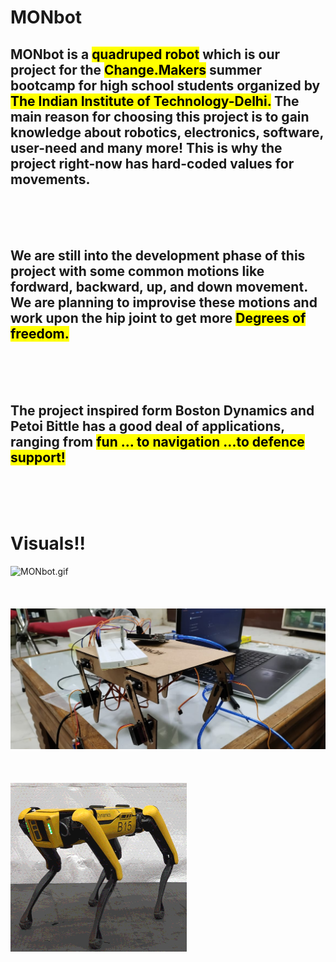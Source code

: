 <h1>MONbot</h1>
<h2>MONbot is a <mark>quadruped robot</mark> which is our project for the  <mark>Change.Makers</mark> summer bootcamp for high school students organized by <mark>The Indian Institute of Technology-Delhi.</mark> The main reason for choosing this project is to gain knowledge about robotics, electronics, software, user-need and many more! This is why the project right-now has hard-coded values for movements. </h2>
<br><br><br> 
<h2>We are still into the development phase of this project with some common motions like fordward, backward, up, and down movement. We are planning to improvise these motions and work upon the hip joint to get more <mark>Degrees of freedom.</mark></h2>
<br><br><br> 
<h2>The project inspired form Boston Dynamics and Petoi Bittle has a good deal of applications, ranging from <mark>fun ... to navigation ...to defence support!</h2>

<br><br><br>
<h1>Visuals!!</h1>
<img src = ./Pranjal/Assets/MONbot.gif  alt = "MONbot.gif">
<br><br><br><br>
<img src = ./Pranjal/Assets/MONbot_img.jpeg alt = "MONbot_img.jpeg">
<br><br><br><br>
<img src = ./Pranjal/Assets/spot.gif  alt = "Boston Dynamics spot.gif">
<br><br><br><br>
<img src = ./Pranjal/Assets/petoi.gif alt = "Petoi.gif>